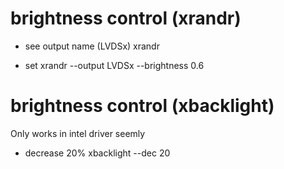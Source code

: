 # brightness control (xrandr)

- see output name (LVDSx)
xrandr

- set
xrandr --output LVDSx --brightness 0.6


# brightness control (xbacklight)

Only works in intel driver seemly

- decrease 20%
xbacklight --dec 20